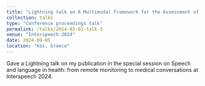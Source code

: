 ```yaml
---
title: "Lightning talk on A Multimodal Framework for the Assessment of the Schizophrenia Spectrum "
collection: talks
type: "Conference proceedings talk"
permalink: /talks/2014-03-01-talk-3
venue: "Interspeech 2024"
date: 2024-09-05
location: "Kos, Greece"
---
```


Gave a Lightning talk on my publication in the special session on Speech and language in health: from remote monitoring to medical conversations at Interspeech 2024.
